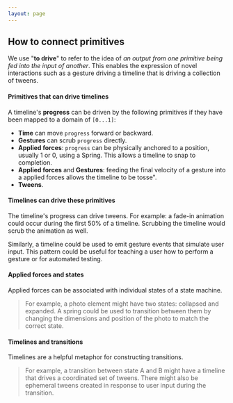 ```yaml
---
layout: page
---
```


## How to connect primitives

We use "**to drive**" to refer to the idea of *an output from one primitive being fed into the input of another*. This enables the expression of novel interactions such as a gesture driving a timeline that is driving a collection of tweens.

#### Primitives that can drive timelines

A timeline's **progress** can be driven by the following primitives if they have been mapped to a domain of `[0...1]`:

- **Time** can move `progress` forward or backward.
- **Gestures** can scrub `progress` directly.
- **Applied forces**: `progress` can be physically anchored to a position, usually 1 or 0, using a Spring. This allows a timeline to snap to completion.
- **Applied forces** and **Gestures**: feeding the final velocity of a gesture into a applied forces allows the timeline to be tosse".
- **Tweens**.

#### Timelines can drive these primitives

The timeline's progress can drive tweens. For example: a fade-in animation could occur during the first 50% of a timeline. Scrubbing the timeline would scrub the animation as well.

Similarly, a timeline could be used to emit gesture events that simulate user input.  This pattern could be useful for teaching a user how to perform a gesture or for automated testing. 

#### Applied forces and states

Applied forces can be associated with individual states of a state machine.

> For example, a photo element might have two states: collapsed and expanded. A spring could be used to transition between them by changing the dimensions and position of the photo to match the correct state.

#### Timelines and transitions

Timelines are a helpful metaphor for constructing transitions.

> For example, a transition between state A and B might have a timeline that drives a coordinated set of tweens. There might also be ephemeral tweens created in response to user input during the transition.
